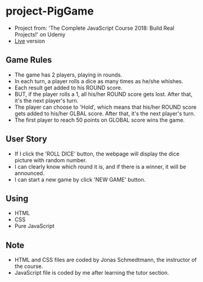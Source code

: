 # project-PigGame
* Project from: 'The Complete JavaScript Course 2018: Build Real Projects!' on Udemy
* [Live](https://pocoapocochen.github.io/project-PigGame/) version

## Game Rules
* The game has 2 players, playing in rounds.
* In each turn, a player rolls a dice as many times as he/she whishes. 
* Each result get added to his ROUND score.
* BUT, if the player rolls a 1, all his/her ROUND score gets lost. After that, it's the next player's turn.
* The player can choose to 'Hold', which means that his/her ROUND score gets added to 
  his/her GLBAL score. After that, it's the next player's turn.
* The first player to reach 50 points on GLOBAL score wins the game.

## User Story
* If I click the 'ROLL DICE' button, the webpage will display the dice picture with random number.
* I can clearly know which round it is, and if there is a winner, it will be announced.
* I can start a new game by click 'NEW GAME' button.

## Using
* HTML
* CSS
* Pure JavaScript

## Note
* HTML and CSS files are coded by Jonas Schmedtmann, the instructor of the course.
* JavaScript file is coded by me after learning the tutor section.